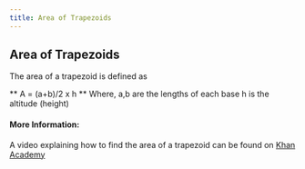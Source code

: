 ```yaml
---
title: Area of Trapezoids
---
```

## Area of Trapezoids

The area of a trapezoid is defined as 

** A = (a+b)/2 x h ** 
Where, 
a,b are the lengths of each base
h is the altitude (height)

#### More Information:

A video explaining how to find the area of a trapezoid can be found on [Khan Academy](https://www.khanacademy.org/math/basic-geo/basic-geo-area-and-perimeter/area-trap-composite/v/area-of-a-trapezoid-1)

